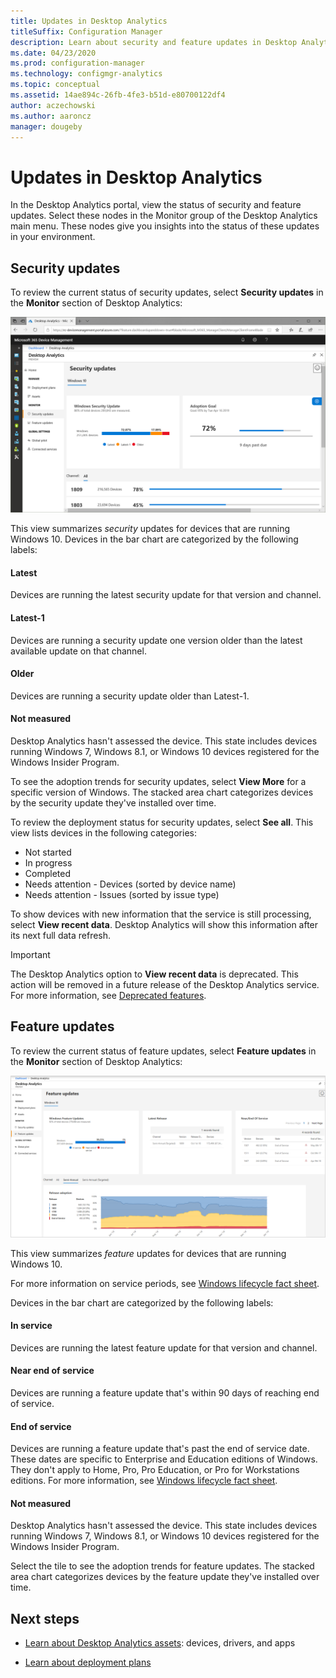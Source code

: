 ```yaml
---
title: Updates in Desktop Analytics
titleSuffix: Configuration Manager
description: Learn about security and feature updates in Desktop Analytics.
ms.date: 04/23/2020
ms.prod: configuration-manager
ms.technology: configmgr-analytics
ms.topic: conceptual
ms.assetid: 14ae894c-26fb-4fe3-b51d-e80700122df4
author: aczechowski
ms.author: aaroncz
manager: dougeby
---
```


# Updates in Desktop Analytics

In the Desktop Analytics portal, view the status of security and feature updates. Select these nodes in the Monitor group of the Desktop Analytics main menu. These nodes give you insights into the status of these updates in your environment.


## Security updates

To review the current status of security updates, select **Security updates** in the **Monitor** section of Desktop Analytics:

![Security updates node of Desktop Analytics](media/security-updates.png)

This view summarizes *security* updates for devices that are running Windows 10. Devices in the bar chart are categorized by the following labels:

#### Latest

Devices are running the latest security update for that version and channel.

#### Latest-1

Devices are running a security update one version older than the latest available update on that channel.

#### Older

Devices are running a security update older than Latest-1.

#### Not measured

Desktop Analytics hasn't assessed the device. This state includes devices running Windows 7, Windows 8.1, or Windows 10 devices registered for the Windows Insider Program.  

To see the adoption trends for security updates, select **View More** for a specific version of Windows. The stacked area chart categorizes devices by the security update they've installed over time.

To review the deployment status for security updates, select **See all**. This view lists devices in the following categories:

- Not started
- In progress
- Completed
- Needs attention - Devices (sorted by device name)
- Needs attention - Issues (sorted by issue type)

To show devices with new information that the service is still processing, select **View recent data**. Desktop Analytics will show this information after its next full data refresh.

  > [!IMPORTANT]
  > The Desktop Analytics option to **View recent data** is deprecated. This action will be removed in a future release of the Desktop Analytics service. For more information, see [Deprecated features](../core/plan-design/changes/deprecated/removed-and-deprecated-cmfeatures).<!--7080949-->  

## Feature updates

To review the current status of feature updates, select **Feature updates** in the **Monitor** section of Desktop Analytics:

![Feature updates node of Desktop Analytics](media/feature-updates.png)

This view summarizes *feature* updates for devices that are running Windows 10.

For more information on service periods, see [Windows lifecycle fact sheet](https://support.microsoft.com/help/13853/windows-lifecycle-fact-sheet).  

Devices in the bar chart are categorized by the following labels:

#### In service

Devices are running the latest feature update for that version and channel.  

#### Near end of service

Devices are running a feature update that's within 90 days of reaching end of service.

#### End of service

Devices are running a feature update that's past the end of service date. These dates are specific to Enterprise and Education editions of Windows. They don't apply to Home, Pro, Pro Education, or Pro for Workstations editions. For more information, see [Windows lifecycle fact sheet](https://support.microsoft.com/help/13853/windows-lifecycle-fact-sheet).

#### Not measured

Desktop Analytics hasn't assessed the device. This state includes devices running Windows 7, Windows 8.1, or Windows 10 devices registered for the Windows Insider Program.

Select the tile to see the adoption trends for feature updates. The stacked area chart categorizes devices by the feature update they've installed over time.

## Next steps

- [Learn about Desktop Analytics assets](about-assets.md): devices, drivers, and apps  

- [Learn about deployment plans](about-deployment-plans.md)  
